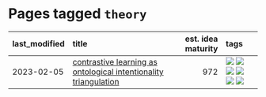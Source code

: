 # Pages tagged `theory`

|last_modified|title|est. idea maturity|tags
|:---|:---|---:|:---|
|2023-02-05|[contrastive learning as ontological intentionality triangulation](../contrastive_learning_as_ontological_intentionality_triangulation.md)|972|[![](https://img.shields.io/badge/tag-meta-d5f6c6)](../tags/meta.md) [![](https://img.shields.io/badge/tag-philosophy-4db4d2)](../tags/philosophy.md) [![](https://img.shields.io/badge/tag-semiotics-12eec5)](../tags/semiotics.md) [![](https://img.shields.io/badge/tag-synesthesia-ea1833)](../tags/synesthesia.md) [![](https://img.shields.io/badge/tag-theory-f14da)](../tags/theory.md) [![](https://img.shields.io/badge/tag-wip-ff6770)](../tags/wip.md)|